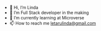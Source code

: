 - 👋 Hi, I’m Linda
- 👀 I’m Full Stack developer in the making
- 🌱 I’m currently learning at Microverse
- 📫 How to reach me letarulinda@gmail.com
